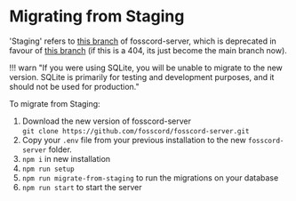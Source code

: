 # Migrating from Staging

'Staging' refers to [this branch](https://github.com/fosscord/fosscord-server/tree/staging) of fosscord-server,
which is deprecated in favour of [this branch](https://github.com/fosscord/fosscord-server/tree/maddy/refactor) (if this is a 404, its just become the main branch now).

!!! warn "If you were using SQLite, you will be unable to migrate to the new version. SQLite is primarily for testing and development purposes, and it should not be used for production."

To migrate from Staging:

1. Download the new version of fosscord-server  
	`git clone https://github.com/fosscord/fosscord-server.git`
2. Copy your `.env` file from your previous installation to the new `fosscord-server` folder.
3. `npm i` in new installation
4. `npm run setup`
5. `npm run migrate-from-staging` to run the migrations on your database
6. `npm run start` to start the server